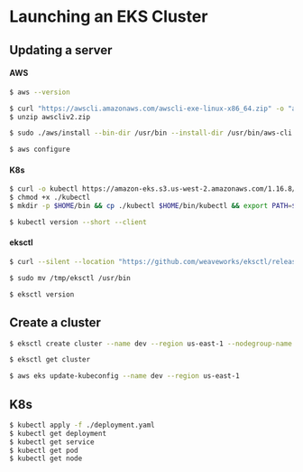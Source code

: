 # Launching an EKS Cluster

## Updating a server

#### AWS

```bash
$ aws --version
```

```bash
$ curl "https://awscli.amazonaws.com/awscli-exe-linux-x86_64.zip" -o "awscliv2.zip"
$ unzip awscliv2.zip
```

```bash
$ sudo ./aws/install --bin-dir /usr/bin --install-dir /usr/bin/aws-cli --update
```

```bash
$ aws configure
```

#### K8s

```bash
$ curl -o kubectl https://amazon-eks.s3.us-west-2.amazonaws.com/1.16.8/2020-04-16/bin/linux/amd64/kubectl
$ chmod +x ./kubectl
$ mkdir -p $HOME/bin && cp ./kubectl $HOME/bin/kubectl && export PATH=$PATH:$HOME/bin
```

```bash
$ kubectl version --short --client
```

#### eksctl

```bash
$ curl --silent --location "https://github.com/weaveworks/eksctl/releases/latest/download/eksctl_$(uname -s)_amd64.tar.gz" | tar xz -C /tmp
```

```bash
$ sudo mv /tmp/eksctl /usr/bin
```

```bash
$ eksctl version
```

## Create a cluster

```bash
$ eksctl create cluster --name dev --region us-east-1 --nodegroup-name standard-workers --node-type t3.medium --nodes 3 --nodes-min 1 --nodes-max 4 --managed
```

```bash
$ eksctl get cluster
```

```bash
$ aws eks update-kubeconfig --name dev --region us-east-1
```

## K8s

```bash
$ kubectl apply -f ./deployment.yaml
$ kubectl get deployment
$ kubectl get service
$ kubectl get pod
$ kubectl get node
```
